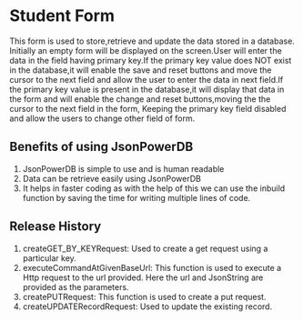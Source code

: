 # Student Form
This form is used to store,retrieve and update the data stored in a database.
Initially an empty form will be displayed on the screen.User will enter the data in the field having primary key.If the primary key value does NOT exist in the database,it will enable the save and reset buttons and move the cursor to the next field and allow the user to enter the data in next field.If the primary key value is present in the database,it will display that data in the form and will enable the change and reset buttons,moving the the cursor to the next field in the form, Keeping the primary key field disabled and allow the users to change other field of form.

## Benefits of using JsonPowerDB
1. JsonPowerDB is simple to use and is human readable
2. Data can be retrieve easily using JsonPowerDB
3. It helps in faster coding as with the help of this we can use the inbuild function by saving the time for writing multiple lines of code.

## Release History
1. createGET_BY_KEYRequest: Used to create a get request using a particular key.
2. executeCommandAtGivenBaseUrl: This function is used to execute a Http request to the url provided. Here the url and JsonString are provided as the parameters.
3. createPUTRequest: This function is used to create a put request.
4. createUPDATERecordRequest: Used to update the existing record.
